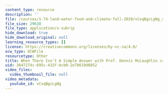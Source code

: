 ```yaml
---
content_type: resource
description: ''
file: /courses/1-74-land-water-food-and-climate-fall-2020/vCxqBgcLgNg_captions.webvtt
file_size: 29638
file_type: application/x-subrip
hide_download: true
hide_download_original: null
learning_resource_types: []
license: https://creativecommons.org/licenses/by-nc-sa/4.0/
ocw_type: OCWFile
resourcetype: Other
title: When There Isn't A Simple Answer with Prof. Dennis McLaughlin captions
uid: 3647274c-695c-415f-bcb0-2e78619d6852
video_files:
  video_thumbnail_file: null
video_metadata:
  youtube_id: vCxqBgcLgNg
---
```

